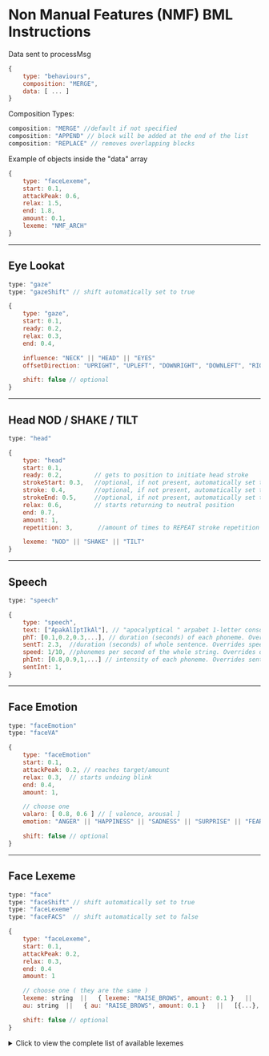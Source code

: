 # Non Manual Features (NMF) BML Instructions
Data sent to processMsg

``` javascript
{ 
    type: "behaviours", 
    composition: "MERGE", 
    data: [ ... ] 
} 
```

Composition Types: 
``` javascript
composition: "MERGE" //default if not specified
composition: "APPEND" // block will be added at the end of the list
composition: "REPLACE" // removes overlapping blocks
```

Example of objects inside the  "data" array
``` javascript
{
    type: "faceLexeme",
    start: 0.1,
    attackPeak: 0.6,
    relax: 1.5,
    end: 1.8,
    amount: 0.1,
    lexeme: "NMF_ARCH"
}
```

---

## Eye Lookat
``` javascript
type: "gaze" 
type: "gazeShift" // shift automatically set to true

{
    type: "gaze",
    start: 0.1,
    ready: 0.2,
    relax: 0.3,
    end: 0.4,

    influence: "NECK" || "HEAD" || "EYES"
    offsetDirection: "UPRIGHT", "UPLEFT", "DOWNRIGHT", "DOWNLEFT", "RIGHT", "LEFT", "UP", "DOWN"

    shift: false // optional
}
```

---

## Head NOD / SHAKE / TILT
``` javascript
type: "head"

{
    type: "head"
	start: 0.1,
	ready: 0.2,         // gets to position to initiate head stroke
	strokeStart: 0.3,   //optional, if not present, automatically set to ready
	stroke: 0.4,        //optional, if not present, automatically set to half distance of strokeStart & strokeEnd
    strokeEnd: 0.5,     //optional, if not present, automatically set to relax
	relax: 0.6,         // starts returning to neutral position
	end: 0.7,
    amount: 1,  
	repetition: 3,       //amount of times to REPEAT stroke repetition cancels stroke attribute. Default 0 (meaning only moves once)

    lexeme: "NOD" || "SHAKE" || "TILT"
}
```

---

## Speech
``` javascript
type: "speech"

{
    type: "speech",
    text: ["ApakAlIptIkAl"], // "apocalyptical " arpabet 1-letter consonats and vowels plus "." and " "
    phT: [0.1,0.2,0.3,...], // duration (seconds) of each phoneme. Overrides sentT.  
    sentT: 2.3,  //duration (seconds) of whole sentence. Overrides speed. Delay not included.  
    speed: 1/10, //phonemes per second of the whole string. Overrides default speed. 
    phInt: [0.8,0.9,1,...] // intensity of each phoneme. Overrides sentInt.
    sentInt: 1,
}
```

---

## Face Emotion
``` javascript
type: "faceEmotion"
type: "faceVA"

{
    type: "faceEmotion"
    start: 0.1,
    attackPeak: 0.2, // reaches target/amount
    relax: 0.3,  // starts undoing blink
    end: 0.4, 
    amount: 1,

    // choose one
	valaro: [ 0.8, 0.6 ] // [ valence, arousal ] 
    emotion: "ANGER" || "HAPPINESS" || "SADNESS" || "SURPRISE" || "FEAR" || "DISGUST" || "CONTEMPT",

    shift: false // optional
}
```

---

## Face Lexeme
``` javascript
type: "face"
type: "faceShift" // shift automatically set to true
type: "faceLexeme" 
type: "faceFACS"  // shift automatically set to false

{
    type: "faceLexeme",
    start: 0.1,
    attackPeak: 0.2, 
    relax: 0.3,  
    end: 0.4 
    amount: 1

    // choose one ( they are the same )
	lexeme: string  ||   { lexeme: "RAISE_BROWS", amount: 0.1 }   ||   [{...}, {...}, ...],
    au: string  ||   { au: "RAISE_BROWS", amount: 0.1 }   ||   [{...}, {...}, ...],

    shift: false // optional
}

```
<details>
<summary>Click to view the complete list of available lexemes</summary>

NMF_FROWN                 
NMF_ARCH                  
NMF_OPEN_WIDE_EYE          
NMF_SQUINT                 
NMF_BLINK                  
NMF_CLOSED                 
NMF_SUCK_IN_RIGHT          
NMF_SUCK_IN_LEFT           
NMF_SUCK_IN_BOTH           
NMF_BLOW_RIGHT             
NMF_BLOW_LEFT              
NMF_BLOW_BOTH              
NMF_OPEN_WIDE_MOUTH        
NMF_CLOSE_TIGHT            
NMF_SMILE_TEETH            
NMF_SMILE_TEETH_WIDE       
NMF_SMILE_CLOSED           
NMF_ROUND_OPEN             
NMF_ROUND_CLOSED           
NMF_OUT_POINTED            
NMF_OUT_ROUND              
NMF_CRINKLE                
NMF_FLARE                  
LIP_CORNER_DEPRESSOR       
LIP_CORNER_DEPRESSOR_LEFT  
LIP_CORNER_DEPRESSOR_RIGHT 
LIP_CORNER_PULLER          
LIP_CORNER_PULLER_LEFT     
LIP_CORNER_PULLER_RIGHT    
LIP_STRECHER               
LIP_FUNNELER               
LIP_TIGHTENER              
LIP_PRESSOR                
LIP_PUCKERER               
PRESS_LIPS                 
MOUTH_OPEN                 
LOWER_LIP_DEPRESSOR        
CHIN_RAISER                
TONGUE_SHOW                
BROW_LOWERER               
BROW_LOWERER_LEFT          
LOWER_RIGHT_BROW           
LOWER_BROWS                
INNER_BROW_RAISER          
OUTER_BROW_RAISER          
RAISE_LEFT_BROW            
RAISE_RIGHT_BROW           
RAISE_BROWS                
UPPER_LID_RAISER           
CHEEK_RAISER               
LID_TIGHTENER              
EYES_CLOSED                
BLINK                      
WINK_LEFT                  
WINK_RIGHT                 
NOSE_WRINKLER              
UPPER_LIP_RAISER           
DIMPLER                    
DIMPLER_LEFT               
DIMPLER_RIGHT              
JAW_DROP                   
MOUTH_STRETCH
</details>
